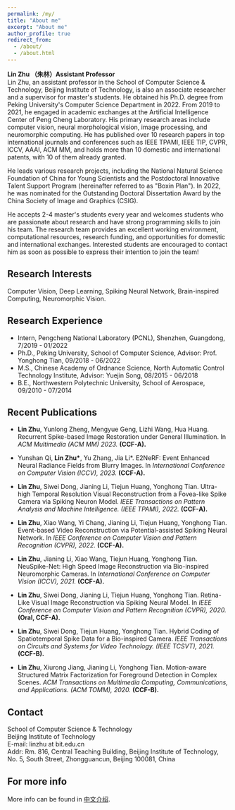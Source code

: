 ```yaml
---
permalink: /my/
title: "About me"
excerpt: "About me"
author_profile: true
redirect_from: 
  - /about/
  - /about.html
---
```


**Lin Zhu （朱林）Assistant Professor**  
Lin Zhu, an assistant professor in the School of Computer Science & Technology, Beijing Institute of Technology, is also an associate researcher and a supervisor for master's students. He obtained his Ph.D. degree from Peking University's Computer Science Department in 2022. From 2019 to 2021, he engaged in academic exchanges at the Artificial Intelligence Center of Peng Cheng Laboratory. His primary research areas include computer vision, neural morphological vision, image processing, and neuromorphic computing. He has published over 10 research papers in top international journals and conferences such as IEEE TPAMI, IEEE TIP, CVPR, ICCV, AAAI, ACM MM, and holds more than 10 domestic and international patents, with 10 of them already granted.

He leads various research projects, including the National Natural Science Foundation of China for Young Scientists and the Postdoctoral Innovative Talent Support Program (hereinafter referred to as "Boxin Plan"). In 2022, he was nominated for the Outstanding Doctoral Dissertation Award by the China Society of Image and Graphics (CSIG).

He accepts 2-4 master's students every year and welcomes students who are passionate about research and have strong programming skills to join his team. The research team provides an excellent working environment, computational resources, research funding, and opportunities for domestic and international exchanges. Interested students are encouraged to contact him as soon as possible to express their intention to join the team!


Research Interests
------
Computer Vision, Deep Learning, Spiking Neural Network, Brain-inspired Computing, Neuromorphic Vision.


Research Experience
------
- Intern, Pengcheng National Laboratory (PCNL), Shenzhen, Guangdong, 7/2019 - 01/2022  
- Ph.D., Peking University, School of Computer Science, Advisor: Prof. Yonghong Tian, 09/2018 - 06/2022   
- M.S., Chinese Academy of Ordnance Science, North Automatic Control Technology Institute, Advisor: Yuejin Song, 08/2015 - 06/2018  
- B.E., Northwestern Polytechnic University, School of Aerospace, 09/2010 - 07/2014
 
Recent Publications
------
- **Lin Zhu**, Yunlong Zheng, Mengyue Geng, Lizhi Wang, Hua Huang. Recurrent Spike-based Image Restoration under General Illumination. In _ACM Multimedia (ACM MM) 2023._ **(CCF-A).**

- Yunshan Qi, **Lin Zhu\***, Yu Zhang, Jia Li\*. E2NeRF: Event Enhanced Neural Radiance Fields from Blurry Images. In _International Conference on Computer Vision (ICCV), 2023._ **(CCF-A).**

- **Lin Zhu**, Siwei Dong, Jianing Li, Tiejun Huang, Yonghong Tian. Ultra-high Temporal Resolution Visual Reconstruction from a Fovea-like Spike Camera via Spiking Neuron Model. _IEEE Transactions on Pattern Analysis and Machine Intelligence. (IEEE TPAMI), 2022._ **(CCF-A).**

- **Lin Zhu**, Xiao Wang, Yi Chang, Jianing Li, Tiejun Huang, Yonghong Tian. Event-based Video Reconstruction via Potential-assisted Spiking Neural Network. In _IEEE Conference on Computer Vision and Pattern Recognition (CVPR), 2022._ **(CCF-A).**

- **Lin Zhu**, Jianing Li, Xiao Wang, Tiejun Huang, Yonghong Tian. NeuSpike-Net: High Speed Image Reconstruction via Bio-inspired Neuromorphic Cameras. In _International Conference on Computer Vision (ICCV), 2021._ **(CCF-A).**

- **Lin Zhu**, Siwei Dong, Jianing Li, Tiejun Huang, Yonghong Tian. Retina-Like Visual Image Reconstruction via Spiking Neural Model. In _IEEE Conference on Computer Vision and Pattern Recognition (CVPR), 2020._ **(Oral, CCF-A).**

- **Lin Zhu**, Siwei Dong, Tiejun Huang, Yonghong Tian. Hybrid Coding of Spatiotemporal Spike Data for a Bio-inspired Camera. _IEEE Transactions on Circuits and Systems for Video Technology. (IEEE TCSVT), 2021._ **(CCF-B).**

- **Lin Zhu**, Xiurong Jiang, Jianing Li, Yonghong Tian. Motion-aware Structured Matrix Factorization for Foreground Detection in Complex Scenes. _ACM Transactions on Multimedia Computing, Communications, and Applications. (ACM TOMM), 2020._ **(CCF-B).**

Contact
------
School of Computer Science & Technology  
Beijing Institute of Technology  
E-mail: linzhu at bit.edu.cn  
Addr: Rm. 816, Central Teaching Building, Beijing Institute of Technology, No. 5, South Street, Zhongguancun, Beijing 100081, China

For more info
------
More info can be found in [中文介绍](https://cs.bit.edu.cn/szdw/jsml/fjs/7125f0050e1244779308fa53add3e3b8/index.htm).
